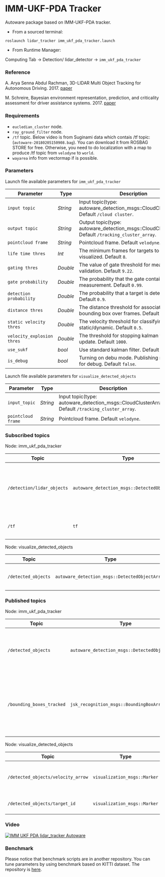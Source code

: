 # IMM-UKF-PDA Tracker

Autoware package based on IMM-UKF-PDA tracker.

* From a sourced terminal:

`roslaunch lidar_tracker imm_ukf_pda_tracker.launch`


* From Runtime Manager:

Computing Tab -> Detection/ lidar_detector -> `imm_ukf_pda_tracker`


### Reference
A. Arya Senna Abdul Rachman, 3D-LIDAR Multi Object Tracking for Autonomous Driving. 2017. [paper](https://repository.tudelft.nl/islandora/object/uuid:f536b829-42ae-41d5-968d-13bbaa4ec736)

M. Schreire, Bayesian environment representation, prediction, and criticality assessment for driver assistance systems. 2017. [paper](https://www.researchgate.net/publication/313463578_Bayesian_environment_representation_prediction_and_criticality_assessment_for_driver_assistance_systems)

### Requirements
* `eucledian_cluster` node.
* `ray_ground_filter` node.
* `/tf` topic. Below video is from Suginami data which contais /tf topic: (`autoware-20180205150908.bag`). You can download it from ROSBAG STORE for free. Otherwise, you need to do localization with a map to produce /tf topic from `velodyne` to `world`.
* `wayarea` info from vectormap if is possible.

### Parameters

Launch file available parameters for `imm_ukf_pda_tracker`

|Parameter| Type| Description|
----------|-----|--------
|`input topic`|*String* |Input topic(type: autoware_detection_msgs::CloudClusterArray). Default `/cloud cluster`.|
|`output topic`|*String*|Output topic(type: autoware_detection_msgs::CloudClusterArray). Default `/tracking_cluster_array`.|
|`pointcloud frame`|*String*|Pointcloud frame. Default `velodyne`.|
|`life time thres`|*Int*|The minimum frames for targets to be visualized. Default `8`.|
|`gating thres`|*Double*|The value of gate threshold for measurement validation. Default `9.22`.|
|`gate probability`|*Double*|The probability that the gate contains the true measurement. Default `0.99`.|
|`detection probability`|*Double*|The probability that a target is detected. Default `0.9`.|
|`distance thres`|*Double*|The distance threshold for associating bounding box over frames. Default `100`.|
|`static velocity thres`|*Double*|The velocity threshold for classifying static/dynamic. Default `0.5`.|
|`velocity_explosion thres`|*Double*|The threshold for stopping kalman filter update. Default `1000`.|
|`use_sukf`|*bool*|Use standard kalman filter. Default `false`.|
|`is_debug`|*bool*|Turning on debu mode. Publishing rosmarkers for debug. Default `false`.|







Launch file available parameters for `visualize_detected_objects`

|Parameter| Type| Description|
----------|-----|--------
|`input_topic`|*String* |Input topic(type: autoware_detection_msgs::CloudClusterArray). Default `/tracking_cluster_array`.|
|`pointcloud frame`|*String*|Pointcloud frame. Default `velodyne`.|


### Subscribed topics
Node: imm_ukf_pda_tracker

|Topic|Type|Objective|
------|----|---------
|`/detection/lidar_objects`|`autoware_detection_msgs::DetectedObjectArray`|Segmented pointcloud from a clustering algorithm like eucledian cluster.|
|`/tf`|`tf`|Tracking objects in `world` coordinate.|

Node: visualize_detected_objects

|Topic|Type|Objective|
------|----|---------
|`/detected_objects`|`autoware_detection_msgs::DetectedObjectArray`|Objects with tracking info.|

### Published topics

Node: imm_ukf_pda_tracker

|Topic|Type|Objective|
------|----|---------
|`/detected_objects`|`autoware_detection_msgs::DetectedObjectArray`|Added info like velocity, yaw ,yaw_rate and static/dynamic class to DetectedObject msg.|
|`/bounding_boxes_tracked`|`jsk_recognition_msgs::BoundingBoxArray`|Visualze bounsing box nicely in rviz by JSK bounding box. Label contains information about static/dynamic class|

Node: visualize_detected_objects

|Topic|Type|Objective|
------|----|---------
|`/detected_objects/velocity_arrow`|`visualization_msgs::Marker`|Visualize velocity and yaw of the targets.|
|`/detected_objects/target_id`|`visualization_msgs::Marker`|Visualize targets' id.|



### Video

[![IMM UKF PDA lidar_tracker Autoware](https://img.youtube.com/vi/tKgDVsIfH-s/0.jpg)](https://youtu.be/tKgDVsIfH-s)


### Benchmark
Please notice that benchmark scripts are in another repository.
You can tune parameters by using benchmark based on KITTI dataset.
The repository is [here](https://github.com/cirpue49/kitti_tracking_benchmark).
